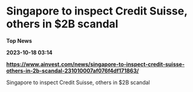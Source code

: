 # Singapore to inspect Credit Suisse, others in $2B scandal
**Top News**

**2023-10-18 03:14**

**https://www.ainvest.com/news/singapore-to-inspect-credit-suisse-others-in-2b-scandal-231010007af076f4df171863/**

Singapore to inspect Credit Suisse, others in $2B scandal